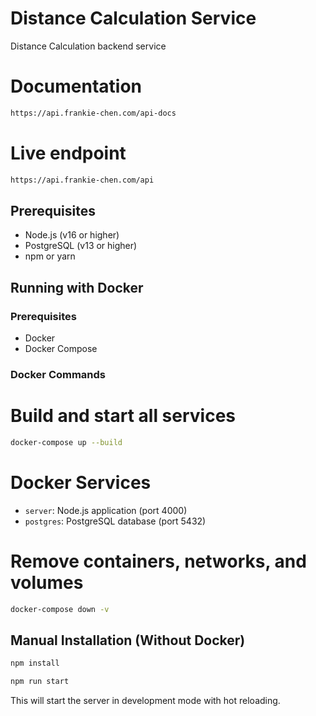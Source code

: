 # Distance Calculation Service

Distance Calculation backend service

# Documentation

```bash
https://api.frankie-chen.com/api-docs
```

# Live endpoint

```bash
https://api.frankie-chen.com/api
```

## Prerequisites

- Node.js (v16 or higher)
- PostgreSQL (v13 or higher)
- npm or yarn

## Running with Docker

### Prerequisites

- Docker
- Docker Compose

### Docker Commands

# Build and start all services

```bash
docker-compose up --build
```

# Docker Services

- `server`: Node.js application (port 4000)
- `postgres`: PostgreSQL database (port 5432)

# Remove containers, networks, and volumes

```bash
docker-compose down -v
```

## Manual Installation (Without Docker)

```bash
npm install
```

```bash
npm run start
```

This will start the server in development mode with hot reloading.
